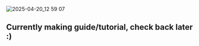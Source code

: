 ![2025-04-20_12 59 07](https://github.com/user-attachments/assets/1e60aaf8-4aab-41ff-98e4-cd918e1dfc1b)

## Currently making guide/tutorial, check back later :)
